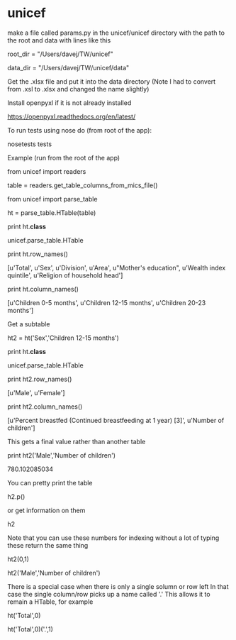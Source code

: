 # unicef

make a file called params.py in the unicef/unicef directory with the
path to the root and data with lines like this

root_dir = "/Users/davej/TW/unicef"

data_dir = "/Users/davej/TW/unicef/data"

Get the .xlsx file and put it into the data directory
(Note I had to convert from .xsl to .xlsx and changed the name slightly)

Install openpyxl if it is not already installed

https://openpyxl.readthedocs.org/en/latest/

To run tests using nose do (from root of the app):

nosetests tests

Example (run from the root of the app)

from unicef import readers

table = readers.get_table_columns_from_mics_file()

from unicef import parse_table

ht = parse_table.HTable(table)

print ht.__class__

unicef.parse_table.HTable

print ht.row_names()

[u'Total', u'Sex', u'Division', u'Area', u"Mother's education", u'Wealth index quintile', u'Religion of household head']

print ht.column_names()

[u'Children 0-5 months', u'Children 12-15 months', u'Children 20-23 months']

Get a subtable

ht2 = ht('Sex','Children 12-15 months')

print ht.__class__

unicef.parse_table.HTable

print ht2.row_names()

[u'Male', u'Female']

print ht2.column_names()

[u'Percent breastfed (Continued breastfeeding at 1 year) [3]', u'Number of children']

This gets a final value rather than another table

print ht2('Male','Number of children')

780.102085034

You can pretty print the table

h2.p()

or get information on them

h2

 Note that you can use these numbers for indexing without a lot of typing
 these return the same thing

ht2(0,1)

ht2('Male','Number of children')

 There is a special case when there is only a single solumn or row left
 In that case the single column/row picks up a name called '.'
 This allows it to remain a HTable, for example

ht('Total',0)

ht('Total',0)('.',1)








